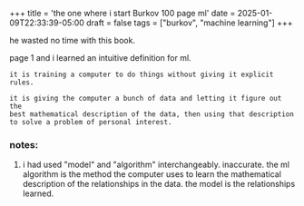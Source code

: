 +++
title = 'the one where i start Burkov 100 page ml'
date = 2025-01-09T22:33:39-05:00
draft = false
tags = ["burkov", "machine learning"]
+++


he wasted no time with this book. 

page 1 and i learned an intuitive definition for ml.

```
it is training a computer to do things without giving it explicit rules.

it is giving the computer a bunch of data and letting it figure out the
best mathematical description of the data, then using that description
to solve a problem of personal interest.

```





### notes:

1. i had used "model" and "algorithm" interchangeably. inaccurate. the ml algorithm is the method the computer uses to learn the mathematical description of the relationships in the data. the model is the relationships learned.